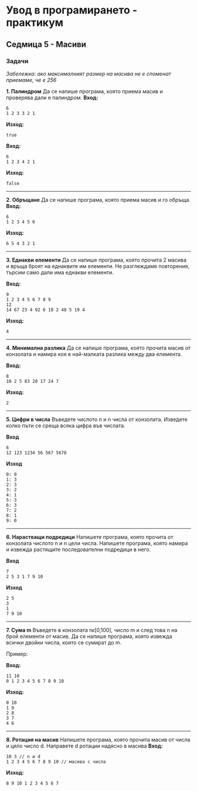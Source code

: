 # Увод в програмирането - практикум
## Седмица 5 - Масиви
### Задачи

*Забележка: ако максималният размер на масива не е споменат приемаме, че е 256*

**1. Палиндром**
Да се напише програма, която приема масив и проверява дали е палиндром.
**Вход:**
```
6 
1 2 3 3 2 1
```
**Изход:**
```
true
```

**Вход:**
```
6 
1 2 3 4 2 1
```
**Изход:**
```
false
```

---

**2. Обръщане**
Да се напише програма, която приема масив и го обръща.
**Вход:**
```
6 
1 2 3 4 5 6
```
**Изход:**
```
6 5 4 3 2 1
```

---

**3. Еднакви елементи**
Да се напише програма, която прочита 2 масива и връща броят на еднаквите им елементи. Не разглеждаме повторения, търсим само дали има еднакви елементи.

**Вход:** 
```
9
1 2 3 4 5 6 7 8 9
12
14 67 23 4 92 6 10 2 48 5 19 4 
```

**Изход:**
```
4
```

---


**4. Минимална разлика**
Да се напише програма, която прочита масив от конзолата и намира коя е най-малката разлика между два елемента.

**Вход:**
```
8
10 2 5 83 20 17 24 7
```
**Изход:**
```
2
```

---

**5. Цифри в числа**
Въведете числото n и n числа от конзолата. Изведете колко пъти се среща всяка цифра във числата.

**Вход**
```
6 
12 123 1234 56 567 5678
```
**Изход**
```
0: 0
1: 3
2: 3
3: 2
4: 1
5: 3
6: 3
7: 2
8: 1
9: 0
```

---

**6. Нарастващи подредици**
Напишете програма, която прочита от конзолата числото n и n цели числа. Напишете програма, която намира и извежда растящите последователни подредици в него.

**Вход**
```
7
2 5 3 1 7 9 10
```
**Изход**
```
2 5 
3 
1
7 9 10
```

---

**7. Сума m**
Въведете в конзолата n$\epsilon$[0,100], число m и след това n на брой елементи от масив. Да се напише програма, която извежда всички двойки числа, които се сумират до m.

Пример:

**Вход:**
```
11 10
0 1 2 3 4 5 6 7 8 9 10
```

**Изход:**
```
0 10
1 9
2 8
3 7
4 6
```

---

**8. Ротация на масив**
Напишете програма, която прочита масив от числа и цяло число d. Направете d ротации надясно в масива
**Вход:**
```
10 3 // n и d 
1 2 3 4 5 6 7 8 9 10 // масива с числа
```

**Изход:**
```
8 9 10 1 2 3 4 5 6 7
```